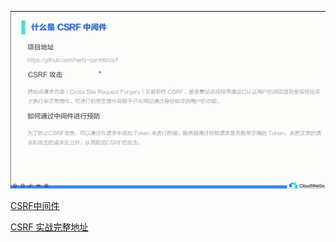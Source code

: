![什么是CSRF中间件](image/什么是CSRF中间件.png)

[CSRF中间件](https://github.com/hertz-contrib/csrf)

[CSRF 实战完整地址](https://juejin.cn/post/7173187571088900104)